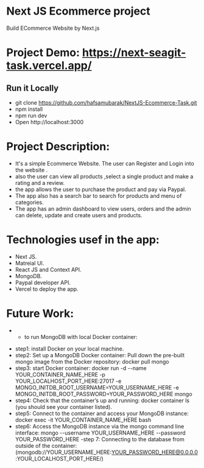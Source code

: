 # Next JS Ecommerce project

Build ECommerce Website by Next.js

# Project Demo: https://next-seagit-task.vercel.app/

## Run it Locally

- git clone https://github.com/hafsamubarak/NextJS-Ecommerce-Task.git
- npm install
- npm run dev
- Open http://localhost:3000

# Project Description:

- It's a simple Ecommerce Website. The user can Register and Login into the website .
- also the user can view all products ,select a single product and make a rating and a review.
- the app allows the user to purchase the product and pay via Paypal.
- The app also has a search bar to search for products and menu of categories.
- The app has an admin dashboard to view users, orders and the admin can delete, update and create users and products.

# Technologies usef in the app:

- Next JS.
- Matreial UI.
- React JS and Context API.
- MongoDB.
- Paypal developer API.
- Vercel to deploy the app.

# Future Work:

- - to run MongoDB with local Docker container:

* step1: install Docker on your local machine.
* step2: Set up a MongoDB Docker container: Pull down the pre-built mongo image from the Docker repository: docker pull mongo
* step3: start Docker container:
  docker run
  -d
  --name YOUR_CONTAINER_NAME_HERE
  -p YOUR_LOCALHOST_PORT_HERE:27017
  -e MONGO_INITDB_ROOT_USERNAME=YOUR_USERNAME_HERE
  -e MONGO_INITDB_ROOT_PASSWORD=YOUR_PASSWORD_HERE
  mongo
* step4: Check that the container’s up and running:
  docker container ls (you should see your container listed).
* step5: Connect to the container and access your MongoDB instance: docker exec -it YOUR_CONTAINER_NAME_HERE bash
* step6: Access the MongoDB instance via the mongo command line interface:
  mongo --username YOUR_USERNAME_HERE --password YOUR_PASSWORD_HERE
  -step 7: Connecting to the database from outside of the container: (mongodb://YOUR_USERNAME_HERE:YOUR_PASSWORD_HERE@0.0.0.0:YOUR_LOCALHOST_PORT_HERE/)
